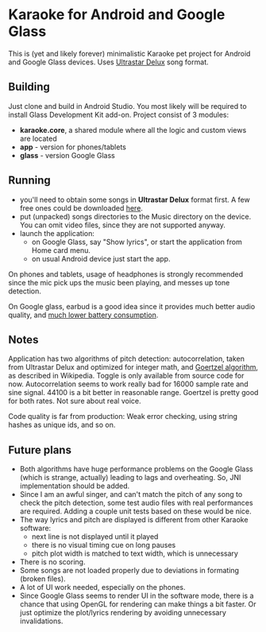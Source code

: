 
# Karaoke for Android and Google Glass

This is (yet and likely forever) minimalistic Karaoke pet project for Android and Google Glass devices. Uses <a href="http://ultrastardx.sourceforge.net/">Ultrastar Delux</a> song format.

## Building
Just clone and build in Android Studio. You most likely will be required to install Glass Development Kit add-on.
Project consist of 3 modules:
* **karaoke.core**, a shared module where all the logic and custom views are located
* **app** - version for phones/tablets
* **glass** - version Google Glass

## Running
* you'll need to obtain some songs in **Ultrastar Delux** format first. A few free ones could be downloaded <a href="https://sourceforge.net/projects/ultrastardx/files/Songs/">here</a>.
* put (unpacked) songs directories to the Music directory on the device. You can omit video files, since they are not supported anyway.
* launch the application:
  * on Google Glass, say "Show lyrics", or start the application from Home card menu.
  * on usual Android device just start the app.

On phones and tablets, usage of headphones is strongly recommended since the mic pick ups the music been playing, and messes up tone detection.

On Google glass, earbud is a good idea since it provides much better audio quality, and <a href="https://arxiv.org/abs/1404.1320">much lower battery consumption</a>.

## Notes

Application has two algorithms of pitch detection: autocorrelation, taken from Ultrastar Delux and optimized for integer math, and <a href="https://en.wikipedia.org/wiki/Goertzel_algorithm">Goertzel algorithm</a>, as described in Wikipedia. Toggle is only available from source code for now.
Autocorrelation seems to work really bad for 16000 sample rate and sine signal. 44100 is a bit better in reasonable range. Goertzel is pretty good for both rates. Not sure about real voice.

Code quality is far from production: Weak error checking, using string hashes as unique ids, and so on.

## Future plans
* Both algorithms have huge performance problems on the Google Glass (which is strange, actually) leading to lags and overheating. So, JNI implementation should be added.
* Since I am an awful singer, and can't match the pitch of any song to check the pitch detection, some test audio files with real performances are required. Adding a couple unit tests based on these would be nice.
* The way lyrics and pitch are displayed is different from other Karaoke software:
  * next line is not displayed until it played
  * there is no visual timing cue on long pauses
  * pitch plot width is matched to text width, which is unnecessary
* There is no scoring.
* Some songs are not loaded properly due to deviations in formating (broken files).
* A lot of UI work needed, especially on the phones.
* Since Google Glass seems to render UI in the software mode, there is a chance that using OpenGL for rendering can make things a bit faster. Or just optimize the plot/lyrics rendering by avoiding unnecessary invalidations.
